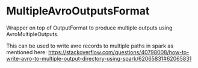 # MultipleAvroOutputsFormat
Wrapper on top of OutputFormat to produce multiple outputs using AvroMultipleOutputs.

This can be used to  write avro records to multiple paths in spark as mentioned here:
https://stackoverflow.com/questions/40798008/how-to-write-avro-to-multiple-output-directory-using-spark/62065831#62065831
